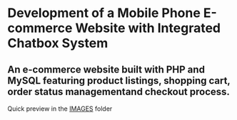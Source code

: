 # Development of a Mobile Phone E-commerce Website with Integrated Chatbox System
An e-commerce website built with PHP and MySQL featuring product listings, shopping cart, order status managementand checkout process.
-----------------------------------
Quick preview in the <a href="">IMAGES</a> folder
